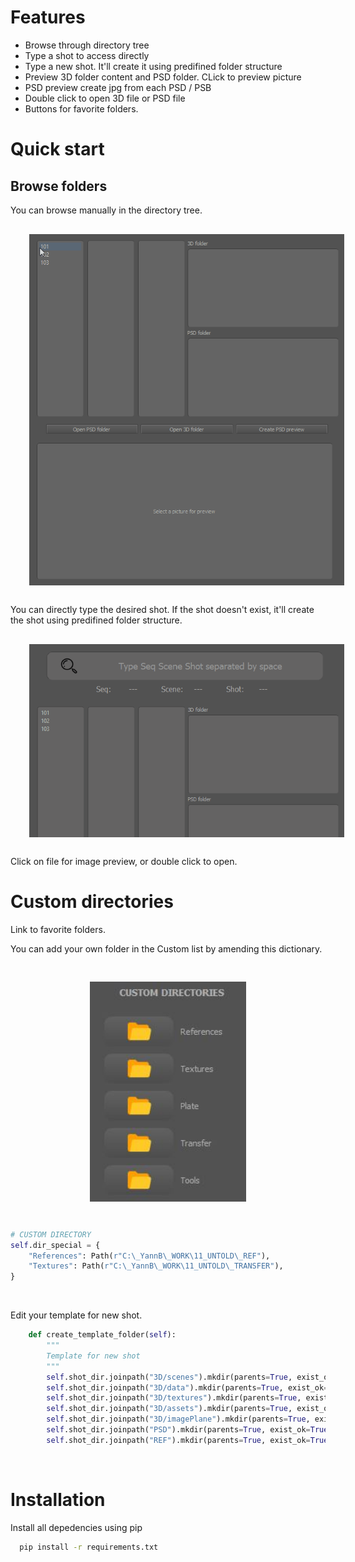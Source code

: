 <style>
.center {
  display: block;
  margin-left: auto;
  margin-right: auto;
  padding-top: 30px;
  padding-right: 30px;
  padding-bottom: 30px;
  padding-left: 30px;
}

</style>

# Features
- Browse through directory tree
- Type a shot to access directly
- Type a new shot. It'll create it using predifined folder structure
- Preview 3D folder content and PSD folder. CLick to preview picture
- PSD preview create jpg from each PSD / PSB
- Double click to open 3D file or PSD file
- Buttons for favorite folders.

# Quick start
## Browse folders
You can browse manually in the directory tree.
<img src="data/open_list.gif" width="600" class="center">
You can directly type the desired shot.
If the shot doesn't exist, it'll create the shot using predifined folder structure.
<img src="data/open_type.gif" width="600" class="center">
Click on file for image preview, or double click to open.


# Custom directories 
Link to favorite folders.

You can add your own folder in the Custom list by amending this dictionary.

<img src="data/Custom_dir.JPG" width="250" class="center">

<!-- Code -->
```python 
# CUSTOM DIRECTORY
self.dir_special = {
    "References": Path(r"C:\_YannB\_WORK\11_UNTOLD\_REF"),
    "Textures": Path(r"C:\_YannB\_WORK\11_UNTOLD\_TRANSFER"),
}
```
<br/>


Edit your template for new shot.
<!-- Code -->
```python 
    def create_template_folder(self):
        """
        Template for new shot
        """
        self.shot_dir.joinpath("3D/scenes").mkdir(parents=True, exist_ok=True)
        self.shot_dir.joinpath("3D/data").mkdir(parents=True, exist_ok=True)
        self.shot_dir.joinpath("3D/textures").mkdir(parents=True, exist_ok=True)
        self.shot_dir.joinpath("3D/assets").mkdir(parents=True, exist_ok=True)
        self.shot_dir.joinpath("3D/imagePlane").mkdir(parents=True, exist_ok=True)
        self.shot_dir.joinpath("PSD").mkdir(parents=True, exist_ok=True)
        self.shot_dir.joinpath("REF").mkdir(parents=True, exist_ok=True)
```
<br/>


# Installation

Install all depedencies using pip

```bash
  pip install -r requirements.txt
```



